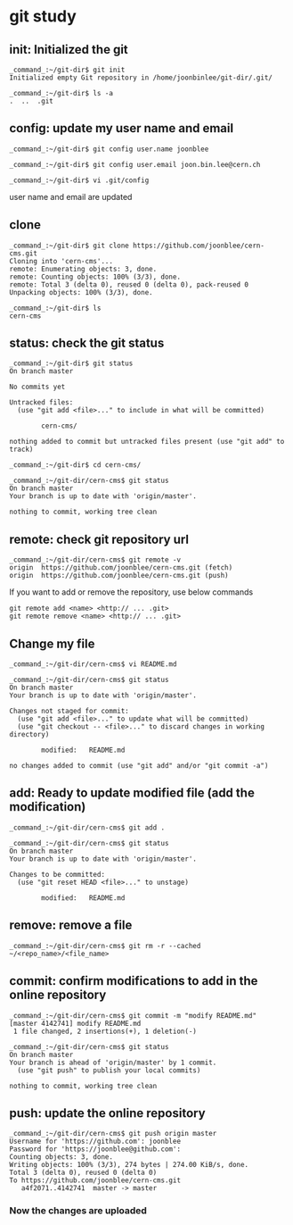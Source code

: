 # git study

## init: Initialized the git
```
_command_:~/git-dir$ git init
Initialized empty Git repository in /home/joonbinlee/git-dir/.git/
```
```
_command_:~/git-dir$ ls -a
.  ..  .git
```

## config: update my user name and email
```
_command_:~/git-dir$ git config user.name joonblee
```
```
_command_:~/git-dir$ git config user.email joon.bin.lee@cern.ch
```
```
_command_:~/git-dir$ vi .git/config
```
user name and email are updated

## clone
```
_command_:~/git-dir$ git clone https://github.com/joonblee/cern-cms.git
Cloning into 'cern-cms'...
remote: Enumerating objects: 3, done.
remote: Counting objects: 100% (3/3), done.
remote: Total 3 (delta 0), reused 0 (delta 0), pack-reused 0
Unpacking objects: 100% (3/3), done.
```
```
_command_:~/git-dir$ ls
cern-cms
```

## status: check the git status
```
_command_:~/git-dir$ git status
On branch master

No commits yet

Untracked files:
  (use "git add <file>..." to include in what will be committed)

        cern-cms/

nothing added to commit but untracked files present (use "git add" to track)
```
```
_command_:~/git-dir$ cd cern-cms/
```
```
_command_:~/git-dir/cern-cms$ git status
On branch master
Your branch is up to date with 'origin/master'.

nothing to commit, working tree clean
```

## remote: check git repository url
```
_command_:~/git-dir/cern-cms$ git remote -v
origin  https://github.com/joonblee/cern-cms.git (fetch)
origin  https://github.com/joonblee/cern-cms.git (push)
```

If you want to add or remove the repository, use below commands
```
git remote add <name> <http:// ... .git>
git remote remove <name> <http:// ... .git>
```

## Change my file
```
_command_:~/git-dir/cern-cms$ vi README.md
```
```
_command_:~/git-dir/cern-cms$ git status
On branch master
Your branch is up to date with 'origin/master'.

Changes not staged for commit:
  (use "git add <file>..." to update what will be committed)
  (use "git checkout -- <file>..." to discard changes in working directory)

        modified:   README.md

no changes added to commit (use "git add" and/or "git commit -a")
```

## add: Ready to update modified file (add the modification)
```
_command_:~/git-dir/cern-cms$ git add .
```
```
_command_:~/git-dir/cern-cms$ git status
On branch master
Your branch is up to date with 'origin/master'.

Changes to be committed:
  (use "git reset HEAD <file>..." to unstage)

        modified:   README.md
```

## remove: remove a file
```
_command_:~/git-dir/cern-cms$ git rm -r --cached ~/<repo_name>/<file_name>
```

## commit: confirm modifications to add in the online repository
```
_command_:~/git-dir/cern-cms$ git commit -m "modify README.md"
[master 4142741] modify README.md
 1 file changed, 2 insertions(+), 1 deletion(-)
```
```
_command_:~/git-dir/cern-cms$ git status
On branch master
Your branch is ahead of 'origin/master' by 1 commit.
  (use "git push" to publish your local commits)

nothing to commit, working tree clean
```

## push: update the online repository
```
_command_:~/git-dir/cern-cms$ git push origin master
Username for 'https://github.com': joonblee
Password for 'https://joonblee@github.com':
Counting objects: 3, done.
Writing objects: 100% (3/3), 274 bytes | 274.00 KiB/s, done.
Total 3 (delta 0), reused 0 (delta 0)
To https://github.com/joonblee/cern-cms.git
   a4f2071..4142741  master -> master
```

### Now the changes are uploaded
